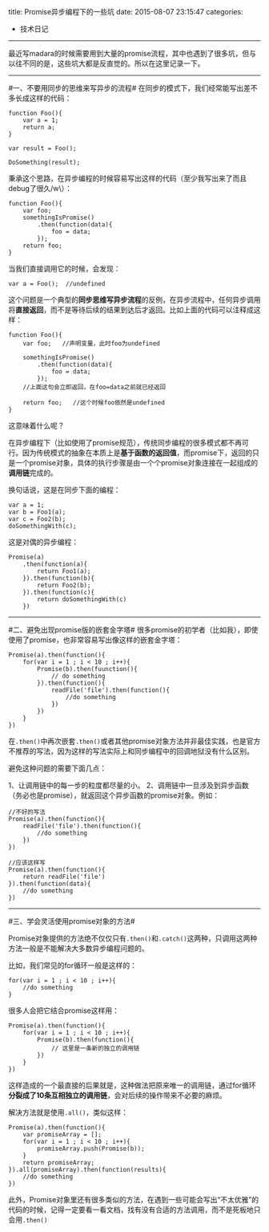 title: Promise异步编程下的一些坑
date: 2015-08-07 23:15:47
categories:
- 技术日记
---
最近写madara的时候需要用到大量的promise流程，其中也遇到了很多坑，但与以往不同的是，这些坑大都是反直觉的。所以在这里记录一下。

<!-- more -->
----------
#一、不要用同步的思维来写异步的流程#
在同步的模式下，我们经常能写出差不多长成这样的代码：

    function Foo(){
        var a = 1;
        return a;
    }
    
    var result = Foo();
    
    DoSomething(result);


秉承这个思路，在异步编程的时候容易写出这样的代码（至少我写出来了而且debug了很久/w\）：

    function Foo(){
        var foo;
        somethingIsPromise()
            .then(function(data){
                foo = data;
            });
        return foo;
    }

当我们直接调用它的时候，会发现：

    var a = Foo();  //undefined
    
这个问题是一个典型的**同步思维写异步流程**的反例，在异步流程中，任何异步调用将**直接返回**，而不是等待后续的结果到达后才返回。比如上面的代码可以注释成这样：

    function Foo(){
        var foo;   //声明变量，此时foo为undefined
        
        somethingIsPromise()
            .then(function(data){
                foo = data;
            });
        //上面这句会立即返回，在foo=data之前就已经返回
        
        return foo;   //这个时候foo依然是undefined
    }
    
这意味着什么呢？

在异步编程下（比如使用了promise规范），传统同步编程的很多模式都不再可行。因为传统模式的抽象在本质上是**基于函数的返回值**，而promise下，返回的只是一个promise对象，具体的执行步骤是由一个个promise对象连接在一起组成的**调用链**完成的。

换句话说，这是在同步下面的编程：

    var a = 1;
    var b = Foo1(a);
    var c = Foo2(b);
    doSomethingWith(c);

这是对偶的异步编程：

    Promise(a)
        .then(function(a){
            return Foo1(a);
        }).then(function(b){
            return Foo2(b);
        }).then(function(c){
            return doSomethingWith(c)
        })
        


----------


#二、避免出现promise版的嵌套金字塔#
很多promise的初学者（比如我），即使使用了promise，也非常容易写出像这样的嵌套金字塔：

    Promise(a).then(function(){
        for(var i = 1 ; i < 10 ; i++){
            Promise(b).then(fuunction(){
                // do something
            }).then(function(){
                readFile('file').then(function(){
                    //do something
                })
            })
        }
    })

在`.then()`中再次嵌套`.then()`或者其他promise对象方法并非最佳实践，也是官方不推荐的写法，因为这样的写法实际上和同步编程中的回调地狱没有什么区别。

避免这种问题的需要下面几点：

1、让调用链中的每一步的粒度都尽量的小。
2、调用链中一旦涉及到异步函数（务必也是promise），就返回这个异步函数的promise对象。例如：

    //不好的写法
    Promise(a).then(function(){
        readFile('file').then(function(){
            //do something
        })
    })
    
    //应该这样写
    Promise(a).then(function(){
        return readFile('file')
    }).then(function(data){
        //do something
    })


----------
#三、学会灵活使用promise对象的方法#

Promise对象提供的方法绝不仅仅只有`.then()`和`.catch()`这两种，只调用这两种方法一般是不能解决大多数异步编程问题的。

比如，我们常见的for循环一般是这样的：

    for(var i = 1 ; i < 10 ; i++){
        //do something
    }
很多人会把它结合promise这样用：

    Promise(a).then(function(){
        for(var i = 1 ; i < 10 ; i++){
            Promise(b).then(function(){
                // 这里是一条新的独立的调用链
            })
        }
    })

这样造成的一个最直接的后果就是，这种做法把原来唯一的调用链，通过for循环**分裂成了10条互相独立的调用链**，会对后续的操作带来不必要的麻烦。

解决方法就是使用`.all()`，类似这样：

    Promise(a).then(function(){
        var promiseArray = [];
        for(var i = 1 ; i < 10 ; i++){
            promiseArray.push(Promise(b));
        }
        return promiseArray;
    }).all(promiseArray).then(function(results){
        //do something
    })
    
此外，Promise对象里还有很多类似的方法，在遇到一些可能会写出“不太优雅”的代码的时候，记得一定要看一看文档，找有没有合适的方法调用，而不是死板地只会用`.then()`